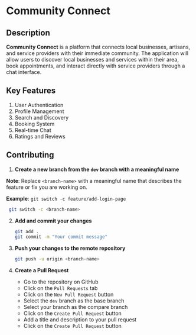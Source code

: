 # Community Connect

## Description

**Community Connect** is a platform that connects local businesses, artisans, and service providers with their immediate community. The application will allow users to discover local businesses and services within their area, book appointments, and interact directly with service providers through a chat interface.

## Key Features

1. User Authentication
2. Profile Management
3. Search and Discovery
4. Booking System
5. Real-time Chat
6. Ratings and Reviews


## Contributing

1. **Create a new branch from the `dev` branch with a meaningful name**

**Note**: Replace `<branch-name>` with a meaningful name that describes the feature or fix you are working on.

**Example**: `git switch -c feature/add-login-page`

```sh
 git switch -c <branch-name>
```

2. **Add and commit your changes**

   ```sh
   git add .
   git commit -m "Your commit message"
   ```

3. **Push your changes to the remote repository**

   ```sh
   git push -u origin <branch-name>
   ```

4. **Create a Pull Request**

   - Go to the repository on GitHub
   - Click on the `Pull Requests` tab
   - Click on the `New Pull Request` button
   - Select the `dev` branch as the base branch
   - Select your branch as the compare branch
   - Click on the `Create Pull Request` button
   - Add a title and description to your pull request
   - Click on the `Create Pull Request` button
